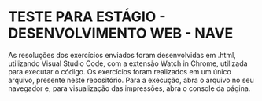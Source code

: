 # TESTE PARA ESTÁGIO - DESENVOLVIMENTO WEB - NAVE

As resoluções dos exercícios enviados foram desenvolvidas em .html, utilizando Visual Studio Code, com a extensão Watch in Chrome, utilizada para executar o código.
Os exercícios foram realizados em um único arquivo, presente neste repositório.
Para a execução, abra o arquivo no seu navegador e, para visualização das impressões, abra o console da página.
